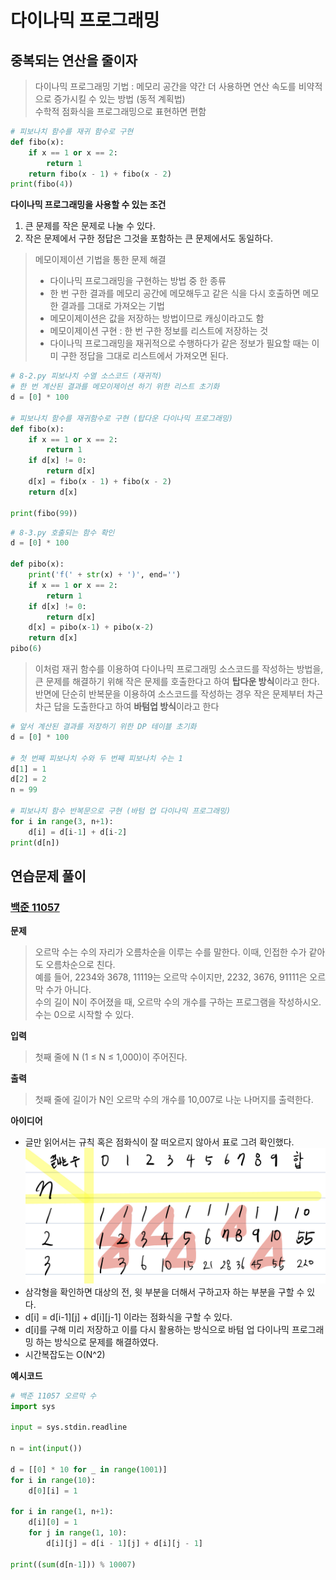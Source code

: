 # 다이나믹 프로그래밍

## 중복되는 연산을 줄이자

> 다이나믹 프로그래밍 기법 : 메모리 공간을 약간 더 사용하면 연산 속도를 비약적으로 증가시킬 수 있는 방법 (동적 계획법)  
> 수학적 점화식을 프로그래밍으로 표현하면 편함

```python
# 피보나치 함수를 재귀 함수로 구현
def fibo(x):
    if x == 1 or x == 2:
        return 1
    return fibo(x - 1) + fibo(x - 2)
print(fibo(4))
```

**다이나믹 프로그래밍을 사용할 수 있는 조건**
1. 큰 문제를 작은 문제로 나눌 수 있다.
2. 작은 문제에서 구한 정답은 그것을 포함하는 큰 문제에서도 동일하다.

> 메모이제이션 기법을 통한 문제 해결
> - 다이나믹 프로그래밍을 구현하는 방법 중 한 종류
> - 한 번 구한 결과를 메모리 공간에 메모해두고 같은 식을 다시 호출하면 메모한 결과를 그대로 가져오는 기법
> - 메모이제이션은 값을 저장하는 방법이므로 캐싱이라고도 함
> - 메모이제이션 구현 : 한 번 구한 정보를 리스트에 저장하는 것
> - 다이나믹 프로그래밍을 재귀적으로 수행하다가 같은 정보가 필요할 때는 이미 구한 정답을 그대로 리스트에서 가져오면 된다.

```python
# 8-2.py 피보나치 수열 소스코드 (재귀적)
# 한 번 계산된 결과를 메모이제이션 하기 위한 리스트 초기화
d = [0] * 100

# 피보나치 함수를 재귀함수로 구현 (탑다운 다이나믹 프로그래밍)
def fibo(x):
    if x == 1 or x == 2:
        return 1
    if d[x] != 0:
        return d[x]
    d[x] = fibo(x - 1) + fibo(x - 2)
    return d[x]

print(fibo(99))
```

```python
# 8-3.py 호출되는 함수 확인
d = [0] * 100

def pibo(x):
    print('f(' + str(x) + ')', end='')
    if x == 1 or x == 2:
        return 1
    if d[x] != 0:
        return d[x]
    d[x] = pibo(x-1) + pibo(x-2)
    return d[x]
pibo(6)
```

> 이처럼 재귀 함수를 이용하여 다이나믹 프로그래밍 소스코드를 작성하는 방법을,  
> 큰 문제를 해결하기 위해 작은 문제를 호출한다고 하여 **탑다운 방식**이라고 한다.  
> 반면에 단순히 반복문을 이용하여 소스코드를 작성하는 경우 작은 문제부터 차근차근 답을 도출한다고 하여 **바텀업 방식**이라고 한다

```python
# 앞서 계산된 결과를 저장하기 위한 DP 테이블 초기화
d = [0] * 100

# 첫 번째 피보나치 수와 두 번째 피보나치 수는 1
d[1] = 1
d[2] = 2
n = 99

# 피보나치 함수 반복문으로 구현 (바텀 업 다이나믹 프로그래밍)
for i in range(3, n+1):
    d[i] = d[i-1] + d[i-2]
print(d[n])
```

## 연습문제 풀이

### [백준 11057](https://www.acmicpc.net/problem/11057)

**문제**

> 오르막 수는 수의 자리가 오름차순을 이루는 수를 말한다. 이때, 인접한 수가 같아도 오름차순으로 친다.  
> 예를 들어, 2234와 3678, 11119는 오르막 수이지만, 2232, 3676, 91111은 오르막 수가 아니다.  
> 수의 길이 N이 주어졌을 때, 오르막 수의 개수를 구하는 프로그램을 작성하시오. 수는 0으로 시작할 수 있다.

**입력**

> 첫째 줄에 N (1 ≤ N ≤ 1,000)이 주어진다.

**출력**

> 첫째 줄에 길이가 N인 오르막 수의 개수를 10,007로 나눈 나머지를 출력한다.

**아이디어**
- 글만 읽어서는 규칙 혹은 점화식이 잘 떠오르지 않아서 표로 그려 확인했다.
![아이디어](../../img/IMG_1F8A1F1F18EE-1.jpeg)
- 삼각형을 확인하면 대상의 전, 윗 부분을 더해서 구하고자 하는 부분을 구할 수 있다.
- d[i] = d[i-1][j] + d[i][j-1] 이라는 점화식을 구할 수 있다.
- d[i]를 구해 미리 저장하고 이를 다시 활용하는 방식으로 바텀 업 다이나믹 프로그래밍 하는 방식으로 문제를 해결하였다.
- 시간복잡도는 O(N^2)

**예시코드**
```python
# 백준 11057 오르막 수
import sys

input = sys.stdin.readline

n = int(input())

d = [[0] * 10 for _ in range(1001)]
for i in range(10):
    d[0][i] = 1

for i in range(1, n+1):
    d[i][0] = 1
    for j in range(1, 10):
        d[i][j] = d[i - 1][j] + d[i][j - 1]

print((sum(d[n-1])) % 10007)
```